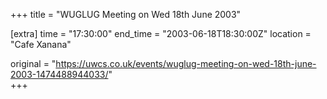 +++
title = "WUGLUG Meeting on Wed 18th June 2003"

[extra]
time = "17:30:00"
end_time = "2003-06-18T18:30:00Z"
location = "Cafe Xanana"

original = "https://uwcs.co.uk/events/wuglug-meeting-on-wed-18th-june-2003-1474488944033/"    
+++



